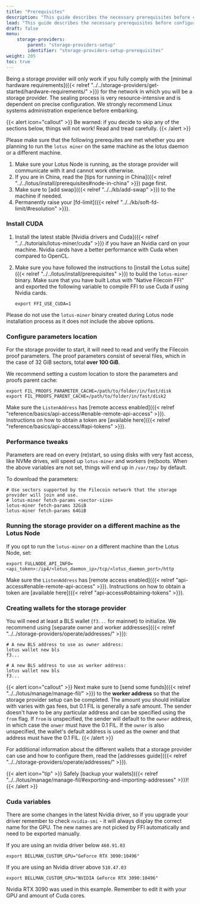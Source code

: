 ```yaml
---
title: "Prerequisites"
description: "This guide describes the necessary prerequisites before configuring a storage provider for production."
lead: "This guide describes the necessary prerequisites before configuring a storage provider for production."
draft: false
menu:
    storage-providers:
        parent: "storage-providers-setup"
        identifier: "storage-providers-setup-prerequisites"
weight: 205
toc: true
---
```


Being a storage provider will only work if you fully comply with the [minimal hardware requirements]({{< relref "../../storage-providers/get-started/hardware-requirements/" >}}) for the network in which you will be a storage provider. The sealing process is very resource-intensive and is dependent on precise configuration. We strongly recommend Linux systems administration experience before embarking.

{{< alert icon="callout" >}}
Be warned: if you decide to skip any of the sections below, things will not work! Read and tread carefully.
{{< /alert >}}

Please make sure that the following prerequites are met whether you are planning to run the `lotus miner` on the same machine as the lotus daemon or a different machine.

1. Make sure your Lotus Node is running, as the storage provider will communicate with it and cannot work otherwise.
2. If you are in China, read the [tips for running in China]({{< relref "../../lotus/install/prerequisites#node-in-china" >}}) page first.
3. Make sure to [add swap]({{< relref "../../kb/add-swap" >}}) to the machine if needed.
4. Permanently raise your [fd-limit]({{< relref "../../kb/soft-fd-limit/#resolution" >}}).

### Install CUDA

1. Install the latest stable [Nvidia drivers and Cuda]({{< relref "../../tutorials/lotus-miner/cuda" >}}) if you have an Nvidia card on your machine. Nvidia cards have a better performance with Cuda when compared to OpenCL.
2. Make sure you have followed the instructions to [install the Lotus suite]({{< relref "../../lotus/install/prerequisites" >}}) to build the `lotus-miner` binary. Make sure that you have built Lotus with "Native Filecoin FFI" and exported the following variable to compile FFI to use Cuda if using Nvidia cards.

    ```shell
    export FFI_USE_CUDA=1
    ```

 Please do not use the `lotus-miner` binary created during Lotus node installation process as it does not include the above options.

### Configure parameters location

For the storage provider to start, it will need to read and verify the Filecoin proof parameters. The proof parameters consist of several files, which in the case of 32 GiB sectors, total **over 100 GiB**.

We recommend setting a custom location to store the parameters and proofs parent cache:

```shell
export FIL_PROOFS_PARAMETER_CACHE=/path/to/folder/in/fast/disk
export FIL_PROOFS_PARENT_CACHE=/path/to/folder/in/fast/disk2
```

Make sure the `ListenAddress` has [remote access enabled]({{< relref "reference/basics/api-access/#enable-remote-api-access" >}}). Instructions on how to obtain a token are [available here]({{< relref "reference/basics/api-access/#api-tokens" >}}).

### Performance tweaks

Parameters are read on every (re)start, so using disks with very fast access, like NVMe drives, will speed up `lotus-miner` and workers (re)boots. When the above variables are not set, things will end up in `/var/tmp/` by default.

To download the parameters:

```shell
# Use sectors supported by the Filecoin network that the storage provider will join and use.
# lotus-miner fetch-params <sector-size>
lotus-miner fetch-params 32GiB
lotus-miner fetch-params 64GiB
```

### Running the storage provider on a different machine as the Lotus Node

If you opt to run the `lotus-miner` on a different machine than the Lotus Node, set:

```shell
export FULLNODE_API_INFO=<api_token>:/ip4/<lotus_daemon_ip>/tcp/<lotus_daemon_port>/http
```

Make sure the `ListenAddress` has [remote access enabled]({{< relref "api-access#enable-remote-api-access" >}}). Instructions on how to obtain a token are [available here]({{< relref "api-access#obtaining-tokens" >}}).

### Creating wallets for the storage provider

You will need at least a BLS wallet (`f3...` for mainnet) to initialize. We recommend using [separate owner and worker addresses]({{< relref "../../storage-providers/operate/addresses/" >}}):

```shell
# A new BLS address to use as owner address:
lotus wallet new bls
f3...

# A new BLS address to use as worker address:
lotus wallet new bls
f3...
```

{{< alert icon="callout" >}}
Next make sure to [send some funds]({{< relref "../../lotus/manage/manage-fil/" >}}) to the **worker address** so that the storage provider setup can be completed. The amount you should initialize with varies with gas fees, but 0.1 FIL is generally a safe amount. The sender doesn't have to be any particular address and can be specified using the `from` flag. If `from` is unspecified, the sender will default to the `owner` address, in which case the `onwer` must have the 0.1 FIL. If the `owner` is also unspecified, the wallet's default address is used as the owner and that address must have the 0.1 FIL. 
{{< /alert >}}

For additional information about the different wallets that a storage provider can use and how to configure them, read the [addresses guide]({{< relref "../../storage-providers/operate/addresses/" >}}).

{{< alert icon="tip" >}}
Safely [backup your wallets]({{< relref "../../lotus/manage/manage-fil/#exporting-and-importing-addresses" >}})!
{{< /alert >}}

### Cuda variables

There are some changes in the latest Nvidia driver, so if you upgrade your driver remember to check `nvidia-smi` - it will always display the correct name for the GPU. The new names are not picked by FFI automatically and need to be exported manually.

If you are using an nvidia driver below `460.91.03`

```shell
export BELLMAN_CUSTOM_GPU="GeForce RTX 3090:10496"
```

If you are using an Nvidia driver above `510.47.03`

```shell
export BELLMAN_CUSTOM_GPU="NVIDIA GeForce RTX 3090:10496"
```

Nvidia RTX 3090 was used in this example. Remember to edit it with your GPU and amount of Cuda cores.
